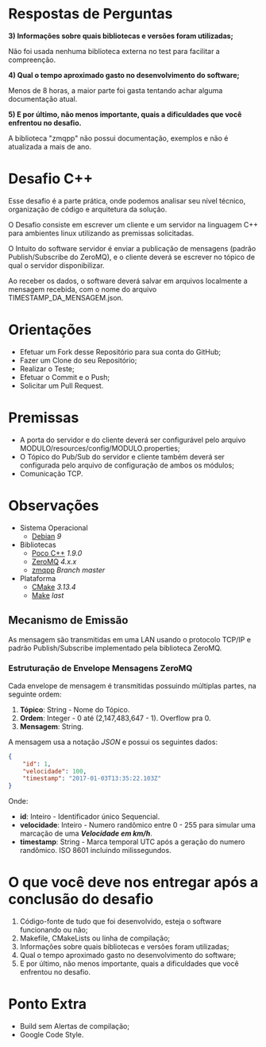 # Respostas de Perguntas

**3) Informações sobre quais bibliotecas e versões foram utilizadas;**

Não foi usada nenhuma biblioteca externa no test para facilitar a compreenção.

**4) Qual o tempo aproximado gasto no desenvolvimento do software;**

Menos de 8 horas, a maior parte foi gasta tentando achar alguma documentação atual.

**5) E por último, não menos importante, quais a dificuldades que você enfrentou
no desafio.**

A biblioteca "zmqpp" não possui documentação, exemplos e não é atualizada a mais de ano.

# Desafio C++

Esse desafio é a parte prática, onde podemos analisar seu nível técnico, organização de código e arquitetura da solução.

O Desafio consiste em escrever um cliente e um servidor na linguagem C++ para ambientes linux utilizando as premissas solicitadas.

O Intuito do software servidor é enviar a publicação de mensagens (padrão Publish/Subscribe do ZeroMQ), e o cliente 
deverá se escrever no tópico de qual o servidor disponibilizar. 

Ao receber os dados, o software deverá salvar em arquivos localmente
a mensagem recebida, com o nome do arquivo TIMESTAMP_DA_MENSAGEM.json.

# Orientações

- Efetuar um Fork desse Repositório para sua conta do GitHub;
- Fazer um Clone do seu Repositório;
- Realizar o Teste;
- Efetuar o Commit e o Push;
- Solicitar um Pull Request.

# Premissas

 - A porta do servidor e do cliente deverá ser configurável pelo arquivo MODULO/resources/config/MODULO.properties;
 - O Tópico do Pub/Sub do servidor e cliente também deverá ser configurada pelo arquivo de configuração de ambos os módulos;
 - Comunicação TCP.

# Observações

- Sistema Operacional
    - [Debian](https://www.debian.org) _9_
- Bibliotecas
    - [Poco C++](https://pocoproject.org/) _1.9.0_
    - [ZeroMQ](http://zeromq.org/) _4.x.x_
    - [zmqpp](https://github.com/zeromq/zmqpp) _Branch master_
- Plataforma
    - [CMake](https://cmake.org/) _3.13.4_
    - [Make](https://www.gnu.org/software/make/) _last_
    
## Mecanismo de Emissão

As mensagem são transmitidas em uma LAN usando o protocolo TCP/IP e padrão Publish/Subscribe implementado pela biblioteca ZeroMQ.

### Estruturação de Envelope Mensagens ZeroMQ

Cada envelope de mensagem é transmitidas possuindo múltiplas partes, na seguinte ordem:

1. **Tópico**: String - Nome do Tópico.
2. **Ordem**: Integer - 0 até (2,147,483,647 - 1). Overflow pra 0.
3. **Mensagem**: String.

A mensagem usa a notação *JSON* e possui os seguintes dados:

```json
{
    "id": 1, 
    "velocidade": 100,
    "timestamp": "2017-01-03T13:35:22.103Z"
}
  ```
Onde:
* **id**: Inteiro - Identificador único Sequencial.
* **velocidade**: Inteiro - Numero randômico entre 0 - 255 para simular uma marcação de uma ***Velocidade em km/h***.
* **timestamp**: String  - Marca temporal UTC após a geração do numero randômico. ISO 8601 incluindo milissegundos.

# O que você deve nos entregar após a conclusão do desafio

1) Código-fonte de tudo que foi desenvolvido, esteja o software funcionando ou
não;
2) Makefile, CMakeLists ou linha de compilação;
3) Informações sobre quais bibliotecas e versões foram utilizadas;
4) Qual o tempo aproximado gasto no desenvolvimento do software;
5) E por último, não menos importante, quais a dificuldades que você enfrentou
no desafio.

# Ponto Extra

- Build sem Alertas de compilação;
- Google Code Style.
